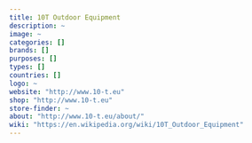 ```yaml
---
title: 10T Outdoor Equipment
description: ~
image: ~
categories: []
brands: []
purposes: []
types: []
countries: []
logo: ~
website: "http://www.10-t.eu"
shop: "http://www.10-t.eu"
store-finder: ~
about: "http://www.10-t.eu/about/"
wiki: "https://en.wikipedia.org/wiki/10T_Outdoor_Equipment"
---
```

